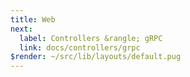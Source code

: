 ```yaml
---
title: Web
next:
  label: Controllers &rangle; gRPC
  link: docs/controllers/grpc
$render: ~/src/lib/layouts/default.pug
---
```

